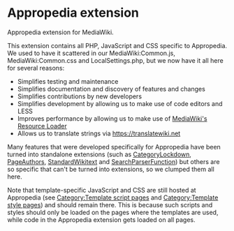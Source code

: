 # Appropedia extension

Appropedia extension for MediaWiki.

This extension contains all PHP, JavaScript and CSS specific to Appropedia. We used to have it scattered in our MediaWiki:Common.js, MediaWiki:Common.css and LocalSettings.php, but we now have it all here for several reasons:

* Simplifies testing and maintenance
* Simplifies documentation and discovery of features and changes
* Simplifies contributions by new developers
* Simplifies development by allowing us to make use of code editors and LESS
* Improves performance by allowing us to make use of [MediaWiki's Resource Loader](https://www.mediawiki.org/wiki/ResourceLoader)
* Allows us to translate strings via https://translatewiki.net

Many features that were developed specifically for Appropedia have been turned into standalone extensions (such as [CategoryLockdown](https://www.mediawiki.org/wiki/Extension:CategoryLockdown), [PageAuthors](https://www.mediawiki.org/wiki/Extension:PageAuthors), [StandardWikitext](https://www.mediawiki.org/wiki/Extension:StandardWikitext) and [SearchParserFunction](https://www.mediawiki.org/wiki/Extension:SearchParserFunction)) but others are so specific that can't be turned into extensions, so we clumped them all here.

Note that template-specific JavaScript and CSS are still hosted at Appropedia (see [Category:Template script pages](https://www.appropedia.org/Category:Template_script_pages) and [Category:Template style pages](https://www.appropedia.org/Category:Template_style_pages)) and should remain there. This is because such scripts and styles should only be loaded on the pages where the templates are used, while code in the Appropedia extension gets loaded on all pages.